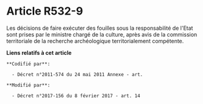 # Article R532-9

Les décisions de faire exécuter des fouilles sous la responsabilité de l'Etat sont prises par le ministre chargé de la
culture, après avis de la     commission territoriale de la recherche archéologique territorialement compétente.

**Liens relatifs à cet article**

	**Codifié par**:

	  - Décret n°2011-574 du 24 mai 2011 Annexe - art.

	**Modifié par**:

	  - Décret n°2017-156 du 8 février 2017 - art. 14
